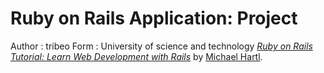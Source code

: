 # Ruby on Rails Application: Project

Author : tribeo
Form : University of science and technology
[*Ruby on Rails Tutorial:
Learn Web Development with Rails*](http://www.railstutorial.org/)
by [Michael Hartl](http://www.michaelhartl.com/).